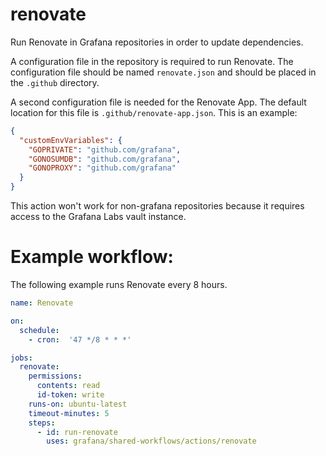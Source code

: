 # renovate

Run Renovate in Grafana repositories in order to update dependencies.

A configuration file in the repository is required to run Renovate. The
configuration file should be named `renovate.json` and should be placed in the
`.github` directory.

A second configuration file is needed for the Renovate App. The default
location for this file is `.github/renovate-app.json`. This is an example:

```json
{
  "customEnvVariables": {
    "GOPRIVATE": "github.com/grafana",
    "GONOSUMDB": "github.com/grafana",
    "GONOPROXY": "github.com/grafana"
  }
}
```

This action won't work for non-grafana repositories because it requires access to the Grafana Labs vault instance.

# Example workflow:

The following example runs Renovate every 8 hours.

```yaml
name: Renovate

on:
  schedule:
    - cron:  '47 */8 * * *'

jobs:
  renovate:
    permissions:
      contents: read
      id-token: write
    runs-on: ubuntu-latest
    timeout-minutes: 5
    steps:
      - id: run-renovate
        uses: grafana/shared-workflows/actions/renovate
```
